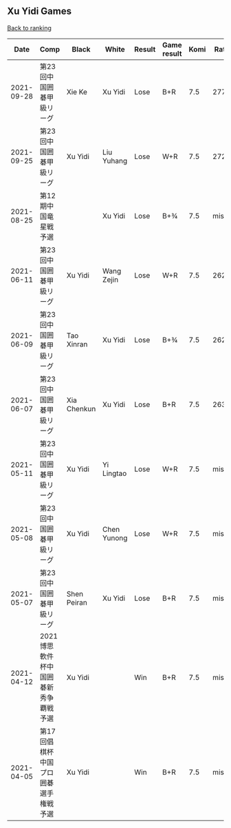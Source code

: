 ## Xu Yidi Games

[Back to ranking](../../index.md)




| **Date** | **Comp** | **Black** | **White** | **Result** | **Game result** | **Komi** | **Rating** | **Diff** | 
| --- | --- | --- | --- | --- | --- | --- | --- | --- |
| 2021-09-28 | 第23回中国囲碁甲級リーグ | Xie Ke | Xu Yidi | Lose | B+R | 7.5 | 2777 | 49 | 
| 2021-09-25 | 第23回中国囲碁甲級リーグ | Xu Yidi | Liu Yuhang | Lose | W+R | 7.5 | 2728 | 2728 | 
| 2021-08-25 | 第12期中国竜星戦予選 |  | Xu Yidi | Lose | B+¾ | 7.5 | missing | -2624 | 
| 2021-06-11 | 第23回中国囲碁甲級リーグ | Xu Yidi | Wang Zejin | Lose | W+R | 7.5 | 2624 | 4 | 
| 2021-06-09 | 第23回中国囲碁甲級リーグ | Tao Xinran | Xu Yidi | Lose | B+¾ | 7.5 | 2620 | -14 | 
| 2021-06-07 | 第23回中国囲碁甲級リーグ | Xia Chenkun | Xu Yidi | Lose | B+R | 7.5 | 2634 | 2634 | 
| 2021-05-11 | 第23回中国囲碁甲級リーグ | Xu Yidi | Yi Lingtao | Lose | W+R | 7.5 | missing | 0 | 
| 2021-05-08 | 第23回中国囲碁甲級リーグ | Xu Yidi | Chen Yunong | Lose | W+R | 7.5 | missing | 0 | 
| 2021-05-07 | 第23回中国囲碁甲級リーグ | Shen Peiran | Xu Yidi | Lose | B+R | 7.5 | missing | 0 | 
| 2021-04-12 | 2021博思軟件杯中国囲碁新秀争覇戦予選 | Xu Yidi |  | Win | B+R | 7.5 | missing | 0 | 
| 2021-04-05 | 第17回倡棋杯中国プロ囲碁選手権戦予選 | Xu Yidi |  | Win | B+R | 7.5 | missing | missing |




